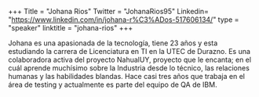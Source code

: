 +++
Title = "Johana Rios"
Twitter = "JohanaRios95"
Linkedin= "https://www.linkedin.com/in/johana-r%C3%ADos-517606134/"
type = "speaker"
linktitle = "johana-rios"
+++

Johana es una apasionada de la tecnología, tiene 23 años y esta estudiando la carrera de Licenciatura en TI en la UTEC de Durazno.
Es una colaboradora activa del proyecto NahualUY, proyecto que le encanta; en el cuál aprende muchísimo sobre la Industria desde lo técnico, las relaciones humanas y las habilidades blandas. 
Hace casi tres años que trabaja en el área de testing y actualmente es parte del equipo de QA de IBM.